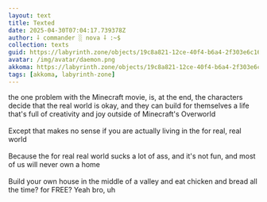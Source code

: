 ```yaml
---
layout: text
title: Texted
date: 2025-04-30T07:04:17.739378Z
author: ⸸ commander ░ nova ⸸ :~$
collection: texts
guid: https://labyrinth.zone/objects/19c8a821-12ce-40f4-b6a4-2f303e6c1656
avatar: /img/avatar/daemon.png
akkoma: https://labyrinth.zone/objects/19c8a821-12ce-40f4-b6a4-2f303e6c1656
tags: [akkoma, labyrinth-zone]
---
```


<p>the one problem with the Minecraft movie, is, at the end, the characters decide that the real world is okay, and they can build for themselves a life that's full of creativity and joy outside of Minecraft's Overworld<br><br>Except that makes no sense if you are actually living in the for real, real world<br><br>Because the for real real world sucks a lot of ass, and it's not fun, and most of us will never own a home<br><br>Build your own house in the middle of a valley and eat chicken and bread all the time? for FREE? Yeah bro, uh</p>
